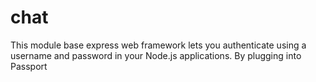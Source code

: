 # chat
This module base express web framework lets you authenticate using a username and password in your Node.js applications.
 By plugging into Passport
